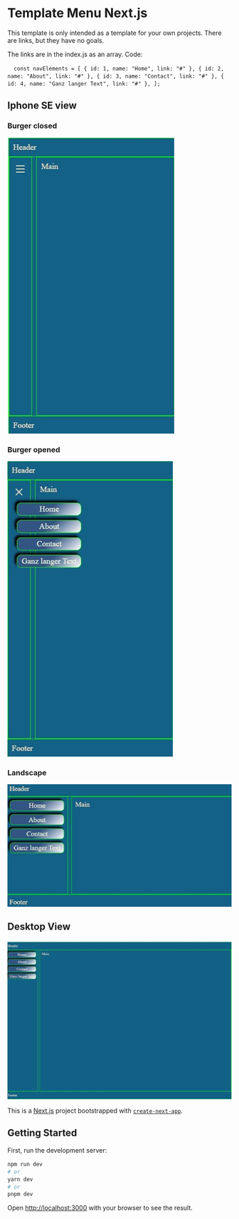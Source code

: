 # Template Menu Next.js

This template is only intended as a template for your own projects. There are links, but they have no goals.

The links are in the index.js as an array.
Code:

`  const navElements = [
    { id: 1, name: "Home", link: "#" },
    { id: 2, name: "About", link: "#" },
    { id: 3, name: "Contact", link: "#" },
    { id: 4, name: "Ganz langer Text", link: "#" },
  ];`

## Iphone SE view

### Burger closed

![pic01](images/pic01.jpg)

### Burger opened

![pic02](images/pic02.jpg)

### Landscape

![pic03](images/pic03.jpg)

## Desktop View

![pic04](images/pic04.jpg)

This is a [Next.js](https://nextjs.org/) project bootstrapped with [`create-next-app`](https://github.com/vercel/next.js/tree/canary/packages/create-next-app).

## Getting Started

First, run the development server:

```bash
npm run dev
# or
yarn dev
# or
pnpm dev
```

Open [http://localhost:3000](http://localhost:3000) with your browser to see the result.
